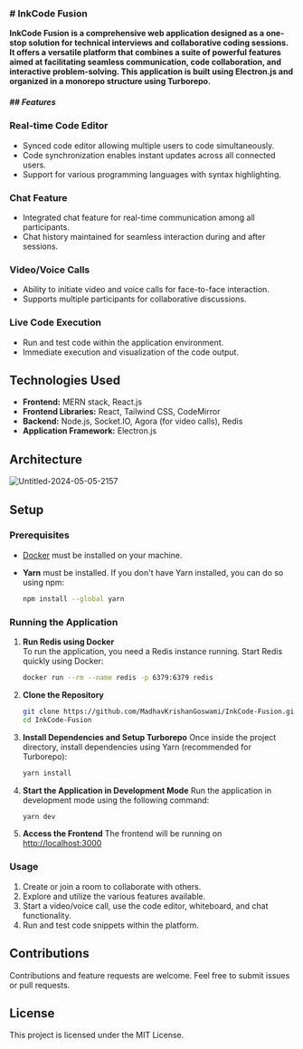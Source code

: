 <h3> # InkCode Fusion </h3>

<b> InkCode Fusion is a comprehensive web application designed as a one-stop solution for technical interviews and collaborative coding sessions. It offers a versatile platform that combines a suite of powerful features aimed at facilitating seamless communication, code collaboration, and interactive problem-solving. This application is built using Electron.js and organized in a monorepo structure using Turborepo. </b>

 <h5> ## Features </h5>

### Real-time Code Editor 

- Synced code editor allowing multiple users to code simultaneously.
- Code synchronization enables instant updates across all connected users.
- Support for various programming languages with syntax highlighting.

### Chat Feature

- Integrated chat feature for real-time communication among all participants.
- Chat history maintained for seamless interaction during and after sessions.

### Video/Voice Calls

- Ability to initiate video and voice calls for face-to-face interaction.
- Supports multiple participants for collaborative discussions.

### Live Code Execution

- Run and test code within the application environment.
- Immediate execution and visualization of the code output.

## Technologies Used

- **Frontend:** MERN stack, React.js
- **Frontend Libraries:** React, Tailwind CSS, CodeMirror
- **Backend:** Node.js, Socket.IO, Agora (for video calls), Redis
- **Application Framework:** Electron.js 

## Architecture

![Untitled-2024-05-05-2157](https://github.com/MadhavKrishanGoswami/InkCode-Fusion/assets/116915826/c5942d4b-c75b-4789-ab23-5bef7f9f596f)

## Setup

### Prerequisites

- [Docker](https://www.docker.com/get-started) must be installed on your machine.
- **Yarn** must be installed. If you don't have Yarn installed, you can do so using npm:

   ```bash
   npm install --global yarn
   ```

### Running the Application

1. **Run Redis using Docker**  
   To run the application, you need a Redis instance running. Start Redis quickly using Docker:
   ```bash
   docker run --rm --name redis -p 6379:6379 redis
   ```

2. **Clone the Repository**
   ```bash
   git clone https://github.com/MadhavKrishanGoswami/InkCode-Fusion.git
   cd InkCode-Fusion
   ```

3. **Install Dependencies and Setup Turborepo**
   Once inside the project directory, install dependencies using Yarn (recommended for Turborepo):
   ```bash
   yarn install
   ```

4. **Start the Application in Development Mode**
   Run the application in development mode using the following command:
   ```bash
   yarn dev
   ```
5. **Access the Frontend**
   The frontend will be running on [http://localhost:3000](http://localhost:3000)
   
### Usage

1. Create or join a room to collaborate with others.
2. Explore and utilize the various features available.
3. Start a video/voice call, use the code editor, whiteboard, and chat functionality.
4. Run and test code snippets within the platform.

## Contributions

Contributions and feature requests are welcome. Feel free to submit issues or pull requests.

## License

This project is licensed under the MIT License.
